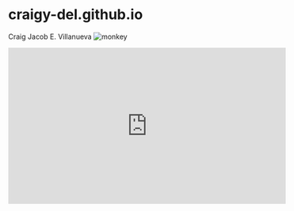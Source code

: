 # craigy-del.github.io
Craig Jacob E. Villanueva
![monkey]([https://i.pinimg.com/736x/8b/9b/bc/8b9bbc9d7fb9029d5d5bfa4c22e2d3d0.jpg](https://media.npr.org/assets/img/2017/09/12/macaca_nigra_self-portrait-3e0070aa19a7fe36e802253048411a38f14a79f8-s1100-c50.jpg)https://media.npr.org/assets/img/2017/09/12/macaca_nigra_self-portrait-3e0070aa19a7fe36e802253048411a38f14a79f8-s1100-c50.jpg)

<iframe width="560" height="315" src="https://www.youtube.com/embed/r_0JjYUe5jo?si=ndqip9zkVRedAq5e" title="YouTube video player" frameborder="0" allow="accelerometer; autoplay; clipboard-write; encrypted-media; gyroscope; picture-in-picture; web-share" allowfullscreen></iframe>



